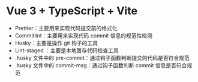 # Vue 3 + TypeScript + Vite

-   Prettier：主要用来实现代码提交前的格式化
-   Commitlint：主要用来实现代码 commit 信息的规范性检测
-   Husky：主要是操作 git 钩子的工具
-   Lint-staged ：主要是本地暂存代码检查工具
-   .husky 文件中的 pre-commit：通过钩子函数判断提交的代码是否符合规范
-   .husky 文件中的 commit-msg：通过钩子函数判断 commit 信息是否符合规范
